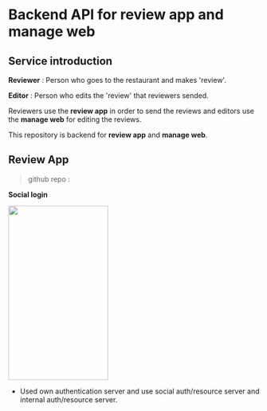 # Backend API for review app and manage web


## Service introduction

**Reviewer** : Person who goes to the restaurant and makes 'review'.

**Editor** : Person who edits the 'review' that reviewers sended.

Reviewers use the **review app** in order to send the reviews and editors use the **manage web** for editing the reviews. 

This repository is backend for **review app** and **manage web**.


## Review App

> github repo : 

**Social login**

<img src="https://github.com/seonkyuKim/manage_web_docker_compose/blob/assets/images/social-login.png" width="200" height="350"/>

* Used own authentication server and use social auth/resource server and internal auth/resource server.
